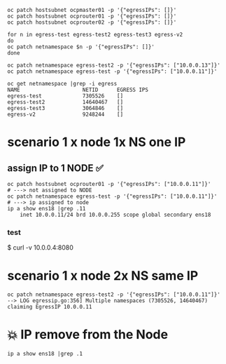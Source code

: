 ```
oc patch hostsubnet ocpmaster01 -p '{"egressIPs": []}'
oc patch hostsubnet ocprouter01 -p '{"egressIPs": []}'
oc patch hostsubnet ocprouter02 -p '{"egressIPs": []}'
```

```
for n in egress-test egress-test2 egress-test3 egress-v2
do 
oc patch netnamespace $n -p '{"egressIPs": []}'
done
```
```
oc patch netnamespace egress-test2 -p '{"egressIPs": ["10.0.0.13"]}'
oc patch netnamespace egress-test -p '{"egressIPs": ["10.0.0.11"]}'
```
```
oc get netnamespace |grep -i egress
NAME                    NETID      EGRESS IPS
egress-test             7305526    []
egress-test2            14640467   []
egress-test3            3064846    []
egress-v2               9248244    []
```

# scenario 1 x node 1x NS one IP
## assign IP to 1 NODE :white_check_mark:
```
oc patch hostsubnet ocprouter01 -p '{"egressIPs": ["10.0.0.11"]}'
# ---> not assigned to NODE
oc patch netnamespace egress-test -p '{"egressIPs": ["10.0.0.11"]}'
# ---> ip assigned to node
ip a show ens18 |grep .11
    inet 10.0.0.11/24 brd 10.0.0.255 scope global secondary ens18
```
### test 
$ curl -v 10.0.0.4:8080

# scenario 1 x node 2x NS same IP
```
oc patch netnamespace egress-test2 -p '{"egressIPs": ["10.0.0.11"]}'
--> LOG egressip.go:356] Multiple namespaces (7305526, 14640467) claiming EgressIP 10.0.0.11
```
# :boom: IP remove from the Node
```
ip a show ens18 |grep .1
```
